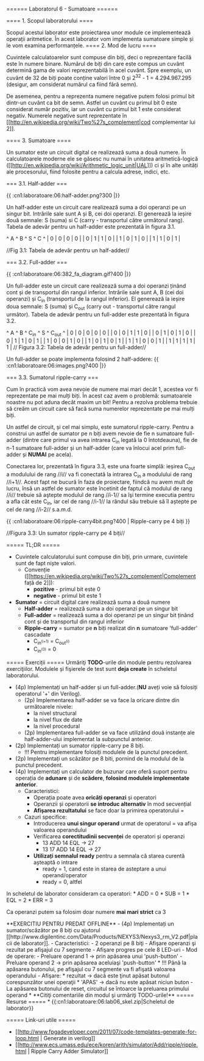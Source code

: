 ====== Laboratorul 6 - Sumatoare ======



==== 1. Scopul laboratorului ====

Scopul acestui laborator este proiectarea unor module ce implementează operații aritmetice. În acest laborator vom implementa sumatoare simple și le vom examina performanțele.
==== 2. Mod de lucru ====

Cuvintele calculatoarelor sunt compuse din biți, deci o reprezentare facilă este în numere binare. Numărul de biți din care este compus un cuvânt determină gama de valori reprezentabilă în acel cuvânt. Spre exemplu, un cuvânt de 32 de biți poate conține valori între 0 și 2<sup>32</sup> - 1 = 4.294.967.295 (desigur, am considerat numărul ca fiind fără semn).

De asemenea, pentru a reprezenta numere negative putem folosi primul bit dintr-un cuvânt ca bit de semn. Astfel un cuvânt cu primul bit 0 este considerat număr pozitiv, iar un cuvânt cu primul bit 1 este considerat negativ. Numerele negative sunt reprezentate în [[http://en.wikipedia.org/wiki/Two%27s_complement|cod complementar lui 2]]. 

==== 3. Sumatoare ====

Un sumator este un circuit digital ce realizează suma a două numere. În calculatoarele moderne ele se găsesc nu numai în unitatea aritmetică-logică ([[http://en.wikipedia.org/wiki/Arithmetic_logic_unit|UAL]]) ci și în alte unități ale procesorului, fiind folosite pentru a calcula adrese, indici, etc.

=== 3.1. Half-adder ===

{{ :cn1:laboratoare:06:half-adder.png?300 |}}

Un half-adder este un circuit care realizează suma a doi operanzi pe un singur bit. Intrările sale sunt A și B, cei doi operanzi. El generează la ieșire două semnale: S (suma) si C (carry - transportul către următorul rang). Tabela de adevăr pentru un half-adder este prezentată în figura 3.1.

^ A ^ B ^ S ^ C ^
| 0 | 0 | 0 | 0 |
| 0 | 1 | 1 | 0 |
| 1 | 0 | 1 | 0 |
| 1 | 1 | 0 | 1 |

//Fig 3.1: Tabela de adevăr pentru un half-adder//

=== 3.2. Full-adder ===

{{ :cn1:laboratoare:06:382_fa_diagram.gif?400 |}}

Un full-adder este un circuit care realizează suma a doi operanzi ținând cont și de transportul din rangul inferior. Intrările sale sunt A, B (cei doi operanzi) și C<sub>in</sub> (transportul de la rangul inferior). El generează la ieșire doua semnale: S (suma) și C<sub>out</sub> (carry out - transportul către rangul următor). Tabela de adevăr pentru un full-adder este prezentată în figura 3.2.

^  A  ^  B  ^  C<sub>in</sub>  ^  S  ^  C<sub>out</sub>  ^
|  0  |  0  |  0  |  0  |  0  | 
|  0  |  0  |  1  |  1  |  0  |
|  0  |  1  |  0  |  1  |  0  |
|  0  |  1  |  1  |  0  |  1  |
|  1  |  0  |  0  |  1  |  0  |
|  1  |  0  |  1  |  0  |  1  |
|  1  |  1  |  0  |  0  |  1  |
|  1  |  1  |  1  |  1  |  1  |
// Figura 3.2: Tabela de adevăr pentru un full-adder//

Un full-adder se poate implementa folosind 2 half-addere:
{{ :cn1:laboratoare:06:images.png?400 |}}

=== 3.3. Sumatorul ripple-carry ===

Cum în practică vom avea nevoie de numere mai mari decât 1, acestea vor fi reprezentate pe mai mulți biți. În acest caz avem o problemă: sumatoarele noastre nu pot aduna decât maxim un bit! Pentru a rezolva problema trebuie să creăm un circuit care să facă suma numerelor reprezentate pe mai mulți biți. 

Un astfel de circuit, și cel mai simplu, este sumatorul ripple-carry. Pentru a construi un astfel de sumator pe n biți avem nevoie de fie n sumatoare full-adder (dintre care primul va avea intrarea C<sub>in</sub> legată la 0 întotdeauna), fie de n-1 sumatoare full-adder și un half-adder (care va înlocui acel prim full-adder și **NUMAI** pe acela). 

Conectarea lor, prezentată în figura 3.3, este una foarte simplă: ieșirea C<sub>out</sub> a modulului de rang //i// va fi conectată la intrarea C<sub>in</sub> a modulului de rang //i+1//. Acest fapt ne bucură în faza de proiectare, fiindcă nu avem mult de lucru, însă un astfel de sumator este încetinit de faptul că modulul de rang //i// trebuie să aştepte modulul de rang //i-1// sa îşi termine executia pentru a afla cât este C<sub>in</sub>, iar cel de rang //i-1// la rândul său trebuie să îl aștepte pe cel de rang //i-2// s.a.m.d. 

{{ :cn1:laboratoare:06:ripple-carry4bit.png?400 | Ripple-carry pe 4 biți }}


//Figura 3.3: Un sumator ripple-carry pe 4 biți//

===== TL;DR =====
  * Cuvintele calculatorului sunt compuse din biți, prin urmare, cuvintele sunt de fapt niște valori.
    * Convenție ([[https://en.wikipedia.org/wiki/Two%27s_complement|Complement față de 2]]):
        * **pozitive** - primul bit este 0
        * **negative** - primul bit este 1
  * **Sumator** = circuit digital care realizează suma a două numere
    * **Half-adder** = realizează suma a doi operanzi pe un singur bit
    * **Full-adder** = realizează suma a doi operanzi pe un singur bit ținând cont și de transportul din rangul inferior
    * **Ripple-carry** = sumator pe **n** biți realizat din **n** sumatoare 'full-adder' cascadate
      * C<sub>in<sup>(i+1)</sup></sub> = C<sub>out<sup>(i)</sup></sub>
      * C<sub>in<sup>(0)</sup></sub> = 0

===== Exerciții =====
<note important>
Urmăriţi **TODO**-urile din module pentru rezolvarea exerciţiilor. Modulele și fişierele de test sunt **deja create** în scheletul laboratorului.
</note> 

  - (4p) Implementați un half-adder și un full-adder.(**NU** aveți voie să folosiți operatorul '+' din Verilog).
    - (2p) Implementarea half-adder se va face la oricare dintre din următoarele nivele:
      * la nivel structural
      * la nivel flux de date
      * la nivel procedural
    - (2p) Implementarea full-adder se va face utilizând două instanțe ale half-adder-ului implementat la subpunctul anterior.
  - (2p) Implementați un sumator ripple-carry pe 8 biți.
    * !!! Pentru implementare folosiți modulele de la punctul precedent.
  - (2p) Implementați un scăzător pe 8 biti, pornind de la modulul de la punctul precedent.
  - (4p) Implementați un calculator de buzunar care oferă suport pentru operația de **adunare** și de **scădere**, **folosind modulele implementate anterior**.
    - Caracteristici:
      - Operația poate avea **oricâți operanzi** și operatori
      - Operanzii și operatorii **se introduc alternativ** în mod secvențial
      - **Afișarea rezultatului** se face doar la primirea operatorului =
    - Cazuri specifice:
      - Introducerea **unui singur operand** urmat de operatorul = va afișa valoarea operandului
      - Verificarea **corectitudinii secvenței** de operatori și operanzi
        * 13 ADD 14 EQL      -> 27
        * 13 17 ADD 14 EQL   -> 27
      - **Utilizați semnalul ready** pentru a semnala că starea curentă așteaptă o intrare
        * ready = 1, cand este in starea de asteptare a unui operand/operator
        * ready = 0, altfel
 <note important>
In scheletul de laborator consideram ca operatori:
  * ADD = 0
  * SUB = 1
  * EQL = 2
  * ERR = 3

Ca operanzi putem sa folosim doar numere **mai mari strict** ca 3

</note>
      

<hidden>
**EXERCITIU PENTRU PREDAT OFFLINE**
  - (4p) Implementați un sumator/scăzător pe 8 biți cu ajutorul [[http://www.digilentinc.com/Data/Products/NEXYS3/Nexys3_rm_V2.pdf|placii de laborator]].
    - Caracteristici:
      - 2 operanzi pe 8 biţi
      - Afişare operanzi şi rezultat pe afişajul cu 7 segmente
      - Afişare progres pe cele 8 LED-uri
    - Mod de operare:
      - Preluare operand 1 -> prin apăsarea unui 'push-button'
      - Preluare operand 2 -> prin apăsarea aceluiaşi 'push-button'
        * !!! Până la apăsarea butonului, pe afişajul cu 7 segmente va fi afişată valoarea operandului
      - Afişare:
        * rezultat -> dacă este ţinut apăsat butonul corespunzător unei operaţii
        * 'APAS' -> dacă nu este apăsat niciun buton
      - La apăsarea butonului de reset, circuitul se întoarce la preluarea primului operand
    *  **Citiţi comentariile din modul şi urmăriţi TODO-urile!**
</hidden>
===== Resurse =====
  * {{:cn1:laboratoare:06:lab06_skel.zip|Scheletul de laborator}}


===== Link-uri utile =====
  * [[http://www.fpgadeveloper.com/2011/07/code-templates-generate-for-loop.html | Generate in verilog]]
  * [[http://www.ecs.umass.edu/ece/koren/arith/simulator/Add/ripple/ripple.html | Ripple Carry Adder Simulator]]


